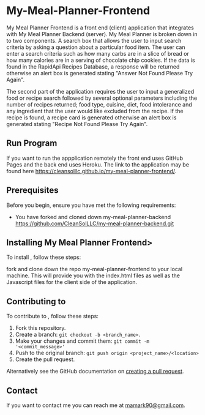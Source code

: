 # My-Meal-Planner-Frontend

My Meal Planner Frontend is a front end (client) application that integrates with My Meal Planner Backend (server).
My Meal Planner is broken down in to two components. A search box that allows the user to input search criteria by asking a question about a particular food item. The user can enter a search criteria such as how many carbs are in a slice of bread or how many calories are in a serving of chocolate chip cookies. If the data is found in the RapidApi Recipes Database, a response will be returned otherwise an alert box is generated stating "Answer Not Found Please Try Again".

The second part of the application requires the user to input a generalized food or recipe search followed by several optional parameters including the number of recipes returned; food type, cuisine, diet, food intolerance and any ingredient that the user would like excluded from the recipe. If the recipe is found, a recipe card is generated otherwise an alert box is generated stating "Recipe Not Found Please Try Again".

## Run Program 
If you want to run the appplication remotely the front end uses GitHub Pages and the back end uses Heroku. The link to the application may be found here https://cleansolllc.github.io/my-meal-planner-frontend/.  


## Prerequisites

Before you begin, ensure you have met the following requirements:
* You have forked and cloned down my-meal-planner-backend https://github.com/CleanSolLLC/my-meal-planner-backend.git

## Installing My Meal Planner Frontend>

To install <my-meal-planner-frontend>, follow these steps:

fork and clone down the repo my-meal-planner-frontend to your local machine. This will provide you with the index.html files as well as the Javascript files for the client side of the application.

## Contributing to <my-meal-planner-frontend>

To contribute to <my-meal-planner-frontend>, follow these steps:

1. Fork this repository.
2. Create a branch: `git checkout -b <branch_name>`.
3. Make your changes and commit them: `git commit -m '<commit_message>'`
4. Push to the original branch: `git push origin <project_name>/<location>`
5. Create the pull request.

Alternatively see the GitHub documentation on [creating a pull request](https://help.github.com/en/github/collaborating-with-issues-and-pull-requests/creating-a-pull-request).


## Contact

If you want to contact me you can reach me at <mamark90@gmail.com>.

